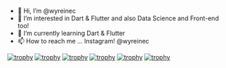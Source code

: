 - 👋 Hi, I’m @wyreinec
- 👀 I’m interested in Dart & Flutter and also Data Science and Front-end too!
- 🌱 I’m currently learning Dart & Flutter
- 📫 How to reach me ... Instagram! @wyreinec 

<!---
wyreinec/wyreinec is a ✨ special ✨ repository because its `README.md` (this file) appears on your GitHub profile.
You can click the Preview link to take a look at your changes.
--->

[![trophy](https://github-profile-trophy.vercel.app/?username=wyreinec)](https://github.com/ryo-ma/github-profile-trophy)
[![trophy](https://github-profile-trophy.vercel.app/?username=ryo-ma&theme=monokai)](https://github.com/ryo-ma/github-profile-trophy)
[![trophy](https://github-profile-trophy.vercel.app/?username=wyreinec&title=Stars,Followers)](https://github.com/ryo-ma/github-profile-trophy)
[![trophy](https://github-profile-trophy.vercel.app/?username=wyreinec&rank=C)](https://github.com/ryo-ma/github-profile-trophy)
[![trophy](https://github-profile-trophy.vercel.app/?username=wyreinec&margin-w=15)](https://github.com/ryo-ma/github-profile-trophy)
[![trophy](https://github-profile-trophy.vercel.app/?username=wyreinec&margin-h=15)](https://github.com/ryo-ma/github-profile-trophy)
